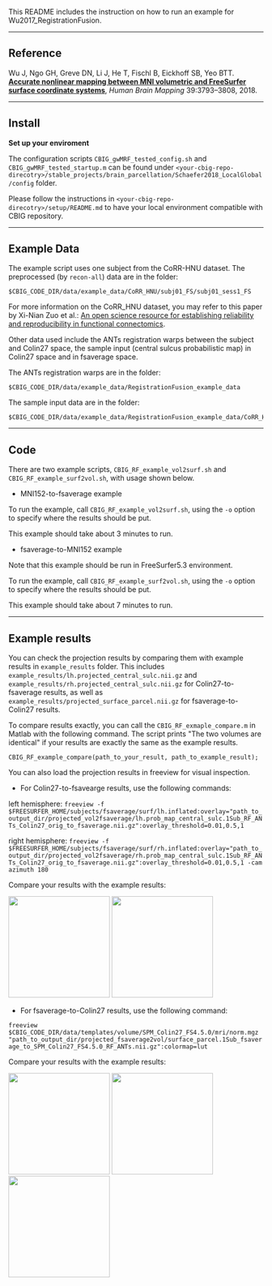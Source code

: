 This README includes the instruction on how to run an example for Wu2017_RegistrationFusion.

----

## Reference

Wu J, Ngo GH, Greve DN, Li J, He T, Fischl B, Eickhoff SB, Yeo BTT. [**Accurate nonlinear mapping between MNI volumetric and FreeSurfer surface coordinate systems**](http://people.csail.mit.edu/ythomas/publications/2018VolSurfMapping-HBM.pdf), *Human Brain Mapping* 39:3793–3808, 2018.

----

## Install

**Set up your enviroment**

The configuration scripts `CBIG_gwMRF_tested_config.sh` and `CBIG_gwMRF_tested_startup.m` can be found under `<your-cbig-repo-direcotry>/stable_projects/brain_parcellation/Schaefer2018_LocalGlobal/config` folder. 

Please follow the instructions in `<your-cbig-repo-direcotry>/setup/README.md` to have your local environment compatible with CBIG repository. 

---

## Example Data

The example script uses one subject from the CoRR-HNU dataset. The preprocessed (by `recon-all`) data are in the folder:
```
$CBIG_CODE_DIR/data/example_data/CoRR_HNU/subj01_FS/subj01_sess1_FS
```

For more information on the CoRR_HNU dataset, you may refer to this paper by Xi-Nian Zuo et al.: [An open science resource for establishing reliability and reproducibility in functional connectomics](https://www.nature.com/articles/sdata201449.pdf).

Other data used include the ANTs registration warps between the subject and Colin27 space, the sample input (central sulcus probabilistic map) in Colin27 space and in fsaverage space. 

The ANTs registration warps are in the folder:
```
$CBIG_CODE_DIR/data/example_data/RegistrationFusion_example_data
```

The sample input data are in the folder:
```
$CBIG_CODE_DIR/data/example_data/RegistrationFusion_example_data/CoRR_HNU/subj01
```

----

## Code

There are two example scripts, `CBIG_RF_example_vol2surf.sh` and `CBIG_RF_example_surf2vol.sh`, with usage shown below.

- MNI152-to-fsaverage example

To run the example, call `CBIG_RF_example_vol2surf.sh`, using the `-o` option to specify where the results should be put.

This example should take about 3 minutes to run.

- fsaverage-to-MNI152 example

Note that this example should be run in FreeSurfer5.3 environment.

To run the example, call `CBIG_RF_example_surf2vol.sh`, using the `-o` option to specify where the results should be put.

This example should take about 7 minutes to run.

---

## Example results

You can check the projection results by comparing them with example results in `example_results` folder. This includes `example_results/lh.projected_central_sulc.nii.gz` and `example_results/rh.projected_central_sulc.nii.gz` for Colin27-to-fsaverage results, as well as `example_results/projected_surface_parcel.nii.gz` for fsaverage-to-Colin27 results.

To compare results exactly, you can call the `CBIG_RF_exmaple_compare.m` in Matlab with the following command. The script prints "The two volumes are identical" if your results are exactly the same as the example results.
```
CBIG_RF_example_compare(path_to_your_result, path_to_example_result);
```

You can also load the projection results in freeview for visual inspection.

- For Colin27-to-fsavearge results, use the following commands:

left hemisphere: 
```freeview -f $FREESURFER_HOME/subjects/fsaverage/surf/lh.inflated:overlay="path_to_output_dir/projected_vol2fsaverage/lh.prob_map_central_sulc.1Sub_RF_ANTs_Colin27_orig_to_fsaverage.nii.gz":overlay_threshold=0.01,0.5,1```

right hemisphere: 
```freeview -f $FREESURFER_HOME/subjects/fsaverage/surf/rh.inflated:overlay="path_to_output_dir/projected_vol2fsaverage/rh.prob_map_central_sulc.1Sub_RF_ANTs_Colin27_orig_to_fsaverage.nii.gz":overlay_threshold=0.01,0.5,1 -cam azimuth 180```

Compare your results with the example results:

<img src="../bin/images/example_readme_vol2surf_lh.png" height="200"> <img src="../bin/images/example_readme_vol2surf_rh.png" height="200">

- For fsaverage-to-Colin27 results, use the following command:

```freeview $CBIG_CODE_DIR/data/templates/volume/SPM_Colin27_FS4.5.0/mri/norm.mgz "path_to_output_dir/projected_fsaverage2vol/surface_parcel.1Sub_fsaverage_to_SPM_Colin27_FS4.5.0_RF_ANTs.nii.gz":colormap=lut```

Compare your results with the example results:

<img src="../bin/images/example_readme_surf2vol_axial.png" height="200"> <img src="../bin/images/example_readme_surf2vol_coronal.png" height="200"> <img src="../bin/images/example_readme_surf2vol_sagittal.png" height="200">



